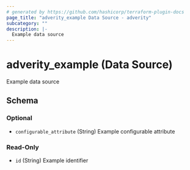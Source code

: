 ```yaml
---
# generated by https://github.com/hashicorp/terraform-plugin-docs
page_title: "adverity_example Data Source - adverity"
subcategory: ""
description: |-
  Example data source
---
```


# adverity_example (Data Source)

Example data source



<!-- schema generated by tfplugindocs -->
## Schema

### Optional

- `configurable_attribute` (String) Example configurable attribute

### Read-Only

- `id` (String) Example identifier
